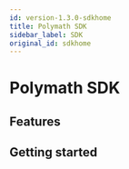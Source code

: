 ```yaml
---
id: version-1.3.0-sdkhome
title: Polymath SDK
sidebar_label: SDK
original_id: sdkhome
---
```


# Polymath SDK

## Features

## Getting started
